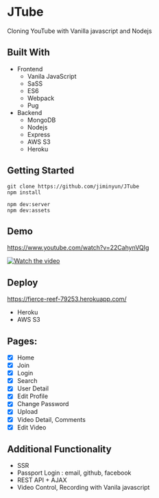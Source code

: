 # JTube

Cloning YouTube with Vanilla javascript and Nodejs

## Built With

- Frontend
  - Vanila JavaScript
  - SaSS
  - ES6
  - Webpack
  - Pug
- Backend
  - MongoDB
  - Nodejs
  - Express
  - AWS S3
  - Heroku

## Getting Started

```
git clone https://github.com/jiminyun/JTube
npm install

npm dev:server
npm dev:assets
```

## Demo

https://www.youtube.com/watch?v=22CahynVQIg

[![Watch the video](https://img.youtube.com/vi/22CahynVQIg/maxresdefault.jpg)](https://youtu.be/22CahynVQIg)

## Deploy

https://fierce-reef-79253.herokuapp.com/

- Heroku
- AWS S3

## Pages:

- [x] Home
- [x] Join
- [x] Login
- [x] Search
- [x] User Detail
- [x] Edit Profile
- [x] Change Password
- [x] Upload
- [x] Video Detail, Comments
- [x] Edit Video

## Additional Functionality

- SSR
- Passport Login : email, github, facebook
- REST API + AJAX
- Video Control, Recording with Vanila javascript
